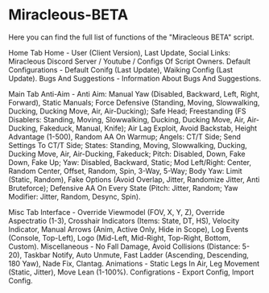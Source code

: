 # Miracleous-BETA
Here you can find the full list of functions of the "Miracleous BETA" script.

Home Tab
Home - User (Client Version), Last Update, Social Links: Miracleous Discord Server / Youtube / Configs Of Script Owners.
Default Configurations - Default Conifg (Last Update), Waiking Config (Last Update).
Bugs And Suggestions - Information About Bugs And Suggestions.

Main Tab
Anti-Aim - Anti Aim: Manual Yaw (Disabled, Backward, Left, Right, Forward), Static Manuals; Force Defensive (Standing, Moving, Slowwalking, Ducking, Ducking Move, Air, Air-Ducking); Safe Head; Freestanding (FS Disablers: Standing, Moving, Slowwalking, Ducking, Ducking Move, Air, Air-Ducking, Fakeduck, Manual, Knife); Air Lag Exploit, Avoid Backstab, Height Advantage (1-500), Random AA On Warmup; Angels: CT/T Side; Send Settings To CT/T Side; States: Standing, Moving, Slowwalking, Ducking, Ducking Move, Air, Air-Ducking, Fakeduck; Pitch: Disabled, Down, Fake Down, Fake Up; Yaw: Disabled, Backward, Static; Mod Left/Right: Center, Random Center, Offset, Random, Spin, 3-Way, 5-Way; Body Yaw: Limit (Static, Random), Fake Options (Avoid Overlap, Jitter, Randomize Jitter, Anti Bruteforce); Defensive AA On Every State (Pitch: Jitter, Random; Yaw Modifier: Jitter, Random, Desync, Spin).

Misc Tab
Interface - Override Viewmodel (FOV, X, Y, Z), Override Aspectratio (1-3), Crosshair Indicators (Items: State, DT, HS), Velocity Indicator, Manual Arrows (Anim, Active Only, Hide in Scope), Log Events (Console, Top-Left), Logo (Mid-Left, Mid-Right, Top-Right, Bottom, Custom).
Miscellaneous - No Fall Damage, Avoid Collisions (Distance: 5-20), Taskbar Notify, Auto Unmute, Fast Ladder (Ascending, Descending, 180 Yaw), Nade Fix, Clantag.
Animations - Static Legs In Air, Leg Movement (Static, Jitter), Move Lean (1-100%).
Configrations - Export Config, Import Config.
